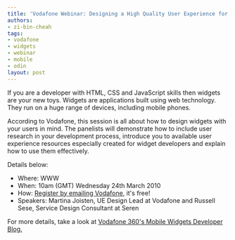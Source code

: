 ```yaml
---
title: 'Vodafone Webinar: Designing a High Quality User Experience for Widgets'
authors:
- zi-bin-cheah
tags:
- vodafone
- widgets
- webinar
- mobile
- odin
layout: post
---
```

<p>
If you are a developer with HTML, CSS and JavaScript skills then widgets are your new toys. Widgets are applications built using web technology. They run on a huge range of devices, including mobile phones.
</p>
<p>
According to Vodafone, this session is all about how to design widgets with your users in mind. The panelists will demonstrate how to include user research in your development process, introduce you to available user experience resources especially created for widget developers and explain how to use them effectively.
</p>
<p>
Details below:
</p>

<ul>
<li>Where: WWW</li>


<li>When: 10am (GMT) Wednesday 24th March 2010</li>


<li>How: <a href="mailto:dev.info@vodafone.com?subject=UE%20Webinar%20Request">Register by emailing Vodafone</a>, it&#39;s free!</li>


<li>Speakers: Martina Joisten, UE Design Lead at Vodafone and Russell Sese, Service Design Consultant at Seren</li>


</ul>
<p>
For more details, take a look at <a href="http://mobilewidgetdev.wordpress.com/2010/03/16/webinar-designing-a-high-quality-user-experience-for-widgets/">Vodafone 360&#39;s Mobile Widgets Developer Blog.</a>
</p>
